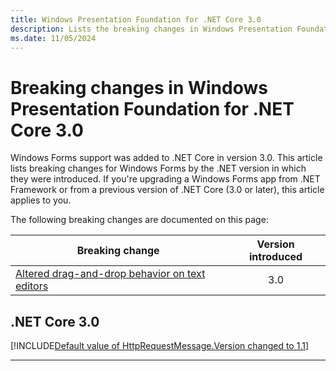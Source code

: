 ```yaml
---
title: Windows Presentation Foundation for .NET Core 3.0
description: Lists the breaking changes in Windows Presentation Foundation for .NET Core 3.0
ms.date: 11/05/2024
---
```

# Breaking changes in Windows Presentation Foundation for .NET Core 3.0

Windows Forms support was added to .NET Core in version 3.0. This article lists breaking changes for Windows Forms by the .NET version in which they were introduced. If you're upgrading a Windows Forms app from .NET Framework or from a previous version of .NET Core (3.0 or later), this article applies to you.

The following breaking changes are documented on this page:

| Breaking change | Version introduced |
| - | :-: |
| [Altered drag-and-drop behavior on text editors](#altered-drag-and-drop-behavior-on-text-editors) | 3.0 |

## .NET Core 3.0

[!INCLUDE[Default value of HttpRequestMessage.Version changed to 1.1](~/includes/core-changes/wpf/3.0/drag-and-drop.md)]

***
